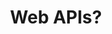 ---
title: "Web APIs?"
teaching: 15
exercises: 5
questions:
- "What are the core components of a Web API?"
- "Why do we need APIs?"
- "How APIs work?"
objectives:
- "Understand the need for an API."
- "Understand the main components of an API."
- "Familiarity using Library APIs."
keypoints:
- "An API is a way for two or more computer programs or components to communicate with each other."
- "HTTP is the protocol originally designed for requesting and receiving Web pages, but now also used as the basis for a variety of APIs. HTTPS is the encrypted version of HTTP."
- "Every page on the world wide web is identified with a URL or Uniform Resource Locator."
- "A request is how you tell a server what you want to see. A response will either give you what you asked for, or tell you why the server can't do that. Both requests and responses have a header, and optionally a body."
- "We can make requests and receive responses, as well as see their headers, using `curl`."
---